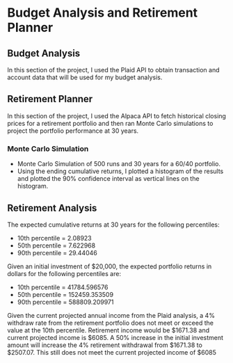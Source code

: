 # Budget Analysis and Retirement Planner

## Budget Analysis

In this section of the project, I used the Plaid API to obtain transaction and account data that will be used for my budget analysis.

## Retirement Planner 

In this section of the project, I used the Alpaca API to fetch historical closing prices for a retirement portfolio and then ran Monte Carlo simulations to project the portfolio performance at 30 years.

### Monte Carlo Simulation

* Monte Carlo Simulation of 500 runs and 30 years for a 60/40 portfolio. 
* Using the ending cumulative returns, I plotted a histogram of the results and plotted the 90% confidence interval as vertical lines on the histogram.

## Retirement Analysis

The expected cumulative returns at 30 years for the following percentiles:
* 10th percentile = 2.08923
* 50th percentile = 7.622968
* 90th percentile = 29.44046

Given an initial investment of $20,000, the expected portfolio returns in dollars for the following percentiles are:
* 10th percentile = 41784.596576
* 50th percentile = 152459.353509
* 90th percentile = 588809.209971

Given the current projected annual income from the Plaid analysis, a 4% withdraw rate from the retirement portfolio does not meet or exceed the value at the 10th percentile. Retirement income would be $1671.38 and current projected income is $6085. A 50% increase in the initial investment amount will increase the 4% retirement withdrawal from $1671.38 to $2507.07. This still does not meet the current projected income of $6085
